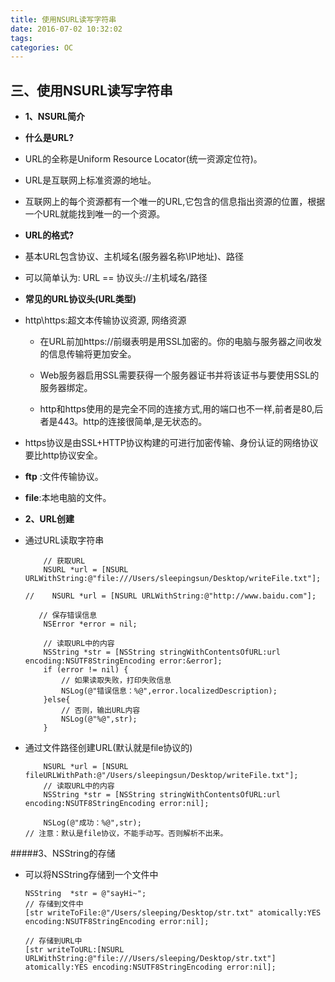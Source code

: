 ```yaml
---
title: 使用NSURL读写字符串
date: 2016-07-02 10:32:02
tags:
categories: OC
---
```


## 三、使用NSURL读写字符串
* __1、NSURL简介__

* __什么是URL?__
 * URL的全称是Uniform Resource Locator(统一资源定位符)。
 * URL是互联网上标准资源的地址。
 * 互联网上的每个资源都有一个唯一的URL,它包含的信息指出资源的位置，根据一个URL就能找到唯一的一个资源。

* __URL的格式?__
 * 基本URL包含协议、主机域名(服务器名称\IP地址)、路径
 * 可以简单认为: URL == 协议头://主机域名/路径

* __常见的URL协议头(URL类型)__
* http\https:超文本传输协议资源, 网络资源
  * 在URL前加https://前缀表明是用SSL加密的。你的电脑与服务器之间收发的信息传输将更加安全。

  * Web服务器启用SSL需要获得一个服务器证书并将该证书与要使用SSL的服务器绑定。
  * http和https使用的是完全不同的连接方式,用的端口也不一样,前者是80,后者是443。http的连接很简单,是无状态的。

 * https协议是由SSL+HTTP协议构建的可进行加密传输、身份认证的网络协议要比http协议安全。
* __ftp__ :文件传输协议。

* __file__:本地电脑的文件。

* __2、URL创建__
* 通过URL读取字符串

	```objc
	    // 获取URL
	    NSURL *url = [NSURL URLWithString:@"file:///Users/sleepingsun/Desktop/writeFile.txt"];
	
	//    NSURL *url = [NSURL URLWithString:@"http://www.baidu.com"];
	
	   // 保存错误信息
	    NSError *error = nil;
	
	    // 读取URL中的内容
	    NSString *str = [NSString stringWithContentsOfURL:url encoding:NSUTF8StringEncoding error:&error];
	    if (error != nil) {
	        // 如果读取失败，打印失败信息
	        NSLog(@"错误信息：%@",error.localizedDescription);
	    }else{
	        // 否则，输出URL内容
	        NSLog(@"%@",str);
	    }
	```

* 通过文件路径创建URL(默认就是file协议的)

	```objc
	    NSURL *url = [NSURL fileURLWithPath:@"/Users/sleepingsun/Desktop/writeFile.txt"];
	    // 读取URL中的内容
	    NSString *str = [NSString stringWithContentsOfURL:url encoding:NSUTF8StringEncoding error:nil];
	
	    NSLog(@"成功：%@",str);
	// 注意：默认是file协议，不能手动写。否则解析不出来。
	```
#####3、NSString的存储
* 可以将NSString存储到一个文件中

	```objc
	NSString  *str = @"sayHi~";
	// 存储到文件中
	[str writeToFile:@"/Users/sleeping/Desktop/str.txt" atomically:YES encoding:NSUTF8StringEncoding error:nil];
	
	// 存储到URL中
	[str writeToURL:[NSURL URLWithString:@"file:///Users/sleeping/Desktop/str.txt"] atomically:YES encoding:NSUTF8StringEncoding error:nil];
	
	```


